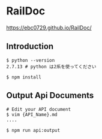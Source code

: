# RailDoc
https://ebc0729.github.io/RailDoc/

## Introduction
```
$ python --version
2.7.13 # python は2系を使ってください

$ npm install
```

## Output Api Documents
```
# Edit your API document
$ vim {API_Name}.md
....

$ npm run api:output
```
